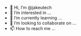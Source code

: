 - 👋 Hi, I’m @jakeutech
- 👀 I’m interested in ...
- 🌱 I’m currently learning ...
- 💞️ I’m looking to collaborate on ...
- 📫 How to reach me ...

<!---
jakeutech/jakeutech is a ✨ special ✨ repository because its `README.md` (this file) appears on your GitHub profile.
You can click the Preview link to take a look at your changes.
--->
